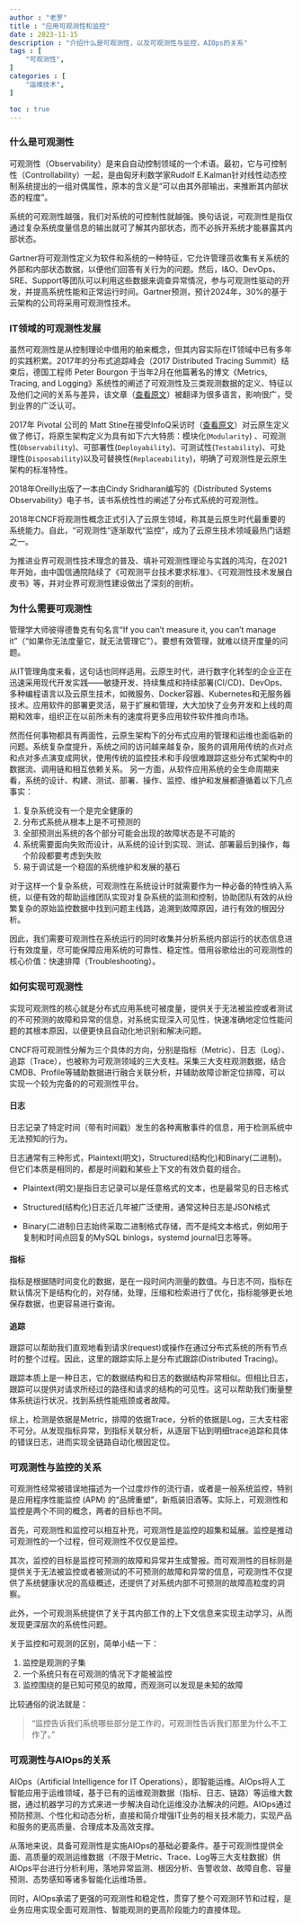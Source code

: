 ```yaml
---
author : "老罗"
title : "应用可观测性和监控"
date : 2023-11-15
description : "介绍什么是可观测性，以及可观测性与监控，AIOps的关系"
tags : [
    "可观测性",
]
categories : [
    "运维技术",
]

toc : true
---
```


### 什么是可观测性

可观测性（Observability）是来自自动控制领域的一个术语。最初，它与可控制性（Controllability）一起，是由匈牙利数学家Rudolf E.Kalman针对线性动态控制系统提出的一组对偶属性，原本的含义是“可以由其外部输出，来推断其内部状态的程度”。

系统的可观测性越强，我们对系统的可控制性就越强。换句话说，可观测性是指仅通过复杂系统度量信息的输出就可了解其内部状态，而不必拆开系统才能暴露其内部状态。

Gartner将可观测性定义为软件和系统的一种特征，它允许管理员收集有关系统的外部和内部状态数据，以便他们回答有关行为的问题。然后，I&O、DevOps、SRE、Support等团队可以利用这些数据来调查异常情况，参与可观测性驱动的开发，并提高系统性能和正常运行时间。Gartner预测，预计2024年，30%的基于云架构的公司将采用可观测性技术。


### IT领域的可观测性发展

虽然可观测性是从控制理论中借用的舶来概念，但其内容实际在IT领域中已有多年的实践积累。2017年的分布式追踪峰会（2017 Distributed Tracing Summit）结束后，德国工程师 Peter Bourgon 于当年2月在他篇著名的博文《Metrics, Tracing, and Logging》系统性的阐述了可观测性及三类观测数据的定义、特征以及他们之间的关系与差异，该文章（[查看原文](http://peter.bourgon.org/blog/2017/02/21/metrics-tracing-and-logging.html)）被翻译为很多语言，影响很广，受到业界的广泛认可。

2017年 Pivotal 公司的 Matt Stine在接受InfoQ采访时（[查看原文](https://www.infoq.com/articles/cloud-native-panel)）对云原生定义做了修订，将原生架构定义为具有如下六大特质：模块化(`Modularity`) 、可观测性(`Observability`)、可部署性(`Deployability`)、可测试性(`Testability`)、可处理性(`Disposability`)以及可替换性(`Replaceability`)，明确了可观测性是云原生架构的标准特性。

2018年Oreilly出版了一本由Cindy Sridharan编写的《Distributed Systems Observability》电子书，该书系统性性的阐述了分布式系统的可观测性。

2018年CNCF将观测性概念正式引入了云原生领域，称其是云原生时代最重要的系统能力。自此，“可观测性“逐渐取代“监控”，成为了云原生技术领域最热门话题之一。

为推进业界可观测性技术理念的普及、填补可观测性理论与实践的鸿沟，在2021年开始，由中国信通院陆续了《可观测平台技术要求标准》、《可观测性技术发展白皮书》等，并对业界可观测性建设做出了深刻的剖析。


### 为什么需要可观测性
管理学大师彼得德鲁克有句名言“If you can’t measure it, you can’t manage it”（“如果你无法度量它，就无法管理它”）。要想有效管理，就难以绕开度量的问题。

从IT管理角度来看，这句话也同样适用。云原生时代，进行数字化转型的企业正在迅速采用现代开发实践——敏捷开发、持续集成和持续部署(CI/CD)、DevOps、多种编程语言以及云原生技术，如微服务、Docker容器、Kubernetes和无服务器技术。应用软件的部署更灵活，易于扩展和管理，大大加快了业务开发和上线的周期和效率，组织正在以前所未有的速度将更多应用软件软件推向市场。

然而任何事物都具有两面性，云原生架构下的分布式应用的管理和运维也面临新的问题。系统复杂度提升，系统之间的访问越来越复杂，服务的调用用传统的点对点和点对多点演变成网状，使用传统的监控技术和手段很难跟踪这些分布式架构中的数据流、调用链和相互依赖关系。
另一方面，从软件应用系统的全生命周期来看，系统的设计、构建、测试、部署、操作、监控、维护和发展都遵循着以下几点事实：
1. 复杂系统没有一个是完全健康的
2. 分布式系统从根本上是不可预测的
3. 全部预测出系统的各个部分可能会出现的故障状态是不可能的
4. 系统需要面向失败而设计，从系统的设计到实现、测试、部署最后到操作，每个阶段都要考虑到失败
5. 易于调试是一个稳固的系统维护和发展的基石

对于这样一个复杂系统，可观测性在系统设计时就需要作为一种必备的特性纳入系统，以便有效的帮助运维团队实现对复杂系统的监测和控制，协助团队有效的从纷繁复杂的原始监控数据中找到问题主线路，追溯到故障原因，进行有效的根因分析。

因此，我们需要可观测性在系统运行的同时收集并分析系统内部运行的状态信息进行有效度量，尽可能保障应用系统的可靠性、稳定性。借用谷歌给出的可观测性的核心价值：快速排障（Troubleshooting）。

### 如何实现可观测性

实现可观测性的核心就是分布式应用系统可被度量，提供关于无法被监控或者测试的不可预测的故障和异常的信息，对系统实现深入可见性，快速准确地定位性能问题的其根本原因，以便更快且自动化地识别和解决问题。

CNCF将可观测性分解为三个具体的方向，分别是指标（Metric）、日志（Log）、追踪（Trace），也被称为可观测领域的三大支柱。采集三大支柱观测数据，结合CMDB、Profile等辅助数据进行融合关联分析，并辅助故障诊断定位排障，可以实现一个较为完备的的可观测性平台。

#### 日志
日志记录了特定时间（带有时间戳）发生的各种离散事件的信息，用于检测系统中无法预知的行为。

日志通常有三种形式，Plaintext(明文)，Structured(结构化)和Binary(二进制)。但它们本质是相同的，都是时间戳和某些上下文的有效负载的组合。

- Plaintext(明文)是指日志记录可以是任意格式的文本，也是最常见的日志格式

- Structured(结构化)日志近几年被广泛使用，通常这种日志是JSON格式

- Binary(二进制)日志始终采取二进制格式存储，而不是纯文本格式，例如用于复制和时间点回复的MySQL binlogs，systemd journal日志等等。

#### 指标

指标是根据随时间变化的数据，是在⼀段时间内测量的数值。与⽇志不同，指标在默认情况下是结构化的，对存储，处理，压缩和检索进行了优化，指标能够更长地保存数据，也更容易进行查询。

#### 追踪

跟踪可以帮助我们直观地看到请求(request)或操作在通过分布式系统的所有节点时的整个过程。因此，这里的跟踪实际上是分布式跟踪(Distributed Tracing)。

跟踪本质上是一种日志，它的数据结构和日志的数据结构非常相似。但相比日志，跟踪可以提供对请求所经过的路径和请求的结构的可见性。这可以帮助我们衡量整体系统运行状况，找到系统性能瓶颈或者故障。

综上，检测是依据是Metric，排障的依据Trace，分析的依据是Log，三大支柱密不可分。从发现指标异常，到指标关联分析，从逐层下钻到明细trace追踪和具体的错误日志，进而实现全链路自动化根因定位。


### 可观测性与监控的关系

可观测性经常被错误地描述为一个过度炒作的流行语，或者是一般系统监控，特别是应用程序性能监控 (APM) 的“品牌重塑”，新瓶装旧酒等。实际上，可观测性和监控是两个不同的概念，两者的目标也不同。

首先，可观测性和监控可以相互补充，可观测性是监控的超集和延展。监控是推动可观测性的一个过程，但可观测性不仅仅是监控。

其次，监控的目标是监控可预测的故障和异常并生成警报。而可观测性的目标则是提供关于无法被监控或者被测试的不可预测的故障和异常的信息，可观测性不仅提供了系统健康状况的高级概述，还提供了对系统内部不可预测的故障高粒度的洞察。 

此外，一个可观测系统提供了关于其内部工作的上下文信息来实现主动学习，从而发现更深层次的系统性问题。

关于监控和可观测的区别，简单小结一下：
1. 监控是观测的子集
2. 一个系统只有在可观测的情况下才能被监控
3. 监控围绕的是已知可预见的故障，而观测可以发现是未知的故障

比较通俗的说法就是：
> “监控告诉我们系统哪些部分是工作的，可观测性告诉我们那里为什么不工作了。”


### 可观测性与AIOps的关系

AIOps（Artificial Intelligence for IT Operations），即智能运维。AIOps将人工智能应用于运维领域，基于已有的运维观测数据（指标、日志、链路）等运维大数据，通过机器学习的方式来进一步解决自动化运维没办法解决的问题。AIOps通过预防预测、个性化和动态分析，直接和简介增强IT业务的相关技术能力，实现产品和服务的更高质量、合理成本及高效支撑。

从落地来说，具备可观测性是实施AIOps的基础必要条件。基于可观测性提供全面、高质量的观测运维数据（不限于Metric、Trace、Log等三大支柱数据）供AIOps平台进行分析利用，落地异常监测、根因分析、告警收敛、故障自愈、容量预测、态势感知等诸多智能化运维场景。

同时，AIOps承诺了更强的可观测性和稳定性，贯穿了整个可观测环节和过程，是业务应用实现全面可观测性、智能观测的更高阶段能力的直接体现。
